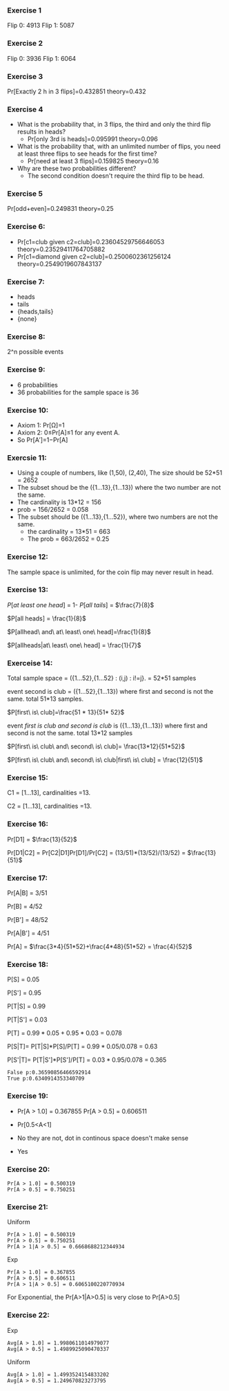 ### **Exercise 1**

Flip 0: 4913
Flip 1: 5087

### Exercise 2

Flip 0: 3936
Flip 1: 6064

### Exercise 3

Pr[Exactly 2 h in 3 flips]=0.432851  theory=0.432

### Exercise 4

- What is the probability that, in 3 flips, the third and only the third flip results in heads?
  - Pr[only 3rd is heads]=0.095991  theory=0.096
- What is the probability that, with an unlimited number of flips, you need at least three flips to see heads for the first time?
  - Pr[need at least 3 flips]=0.159825  theory=0.16
- Why are these two probabilities different?
  - The second condition doesn't require the third flip to be head.

### Exercise 5

Pr[odd+even]=0.249831  theory=0.25

### Exercise 6:

- Pr[c1=club given c2=club]=0.23604529756646053  theory=0.23529411764705882
- Pr[c1=diamond given c2=club]=0.2500602361256124  theory=0.2549019607843137

### Exercise 7:

- heads
- tails
- {heads,tails}
- {none}

### Exercise 8:

2^n possible events

### Exercise 9:

- 6 probabilities
- 36 probabilities for the sample space is 36

### Exercise 10:

- Axiom 1: Pr[Ω]=1
- Axiom 2: 0≤Pr[A]≤1 for any event A.
- So Pr[A′]=1−Pr[A]

### Exercsie 11:

- Using a couple of numbers, like (1,50), (2,40), The size should be  52*51 = 2652
- The subset shoud be the ({1...13},{1...13}) where the two number are not the same.
- The cardinality is 13*12 = 156
- prob = 156/2652 = 0.058
- The subset should be ({1...13},{1...52}), where two numbers are not the same.
  -  the cardinality = 13*51 = 663
  - The prob = 663/2652 = 0.25

### Exercise 12:

The sample space is unlimited, for the coin flip may never result in head.

### Exercise 13:

$P[at\ least\ one\ head]$ = 1- $P[all\ tails]$ = $\frac{7}{8}$

$P[all heads] = \frac{1}{8}$

$P[allhead\ and\ at\ least\ one\ head]=\frac{1}{8}$

$P[allheads|at\ least\ one\ head]  = \frac{1}{7}$

### Exerceise 14:

Total sample space = ({1...52},{1...52} : (i,j) : i!=j}. = 52*51 samples

event second is club = ({1...52},{1...13}) where first and second is not the same. total 51*13 samples.

$P[first\ is\ club]=\frac{51 * 13}{51* 52}$

event $first\ is\ club\ and\ second\ is\ club$ is ({1...13},{1...13}) where first and second is not the same. total 13*12 samples

$P[first\ is\ club\ and\ second\ is\ club]= \frac{13*12}{51*52}$

$P[first\ is\ club\ and\ second\ is\ club|first\ is\ club] = \frac{12}{51}$

### Exercise 15:

C1 = [1...13], cardinalities  =13. 

C2 = [1...13], cardinalities  =13.

### Exercise 16:

Pr[D1] = $\frac{13}{52}$

Pr[D1|C2] = Pr[C2|D1]Pr[D1]/Pr[C2] = (13/51)*(13/52)/(13/52) = $\frac{13}{51}$

### Exercise 17:

Pr[A|B] = 3/51

Pr[B] = 4/52

Pr[B'] = 48/52

Pr[A|B'] = 4/51

Pr[A] = $\frac{3*4}{51*52}+\frac{4*48}{51*52} = \frac{4}{52}$ 

### Exercise 18:

P[S] = 0.05

P[S'] = 0.95

P[T|S] = 0.99

P[T|S'] = 0.03

P[T] = $0.99*0.05 + 0.95*0.03$ = 0.078

P[S|T]= P[T|S]*P[S]/P[T] = $0.99 *0.05/0.078$ = 0.63

P[S'|T]= P[T|S']*P[S']/P[T] = $0.03 *0.95/0.078$ = 0.365

```
False p:0.36590856466592914
True p:0.6340914353340709
```



 ### Exercise 19:

- Pr[A > 1.0] = 0.367855
  Pr[A > 0.5] = 0.606511

- Pr[0.5<A<1]
- No they are not, dot in continous space doesn't make sense
- Yes

### Exercise 20:

```
Pr[A > 1.0] = 0.500319
Pr[A > 0.5] = 0.750251
```

### Exercise 21:

Uniform

```
Pr[A > 1.0] = 0.500319
Pr[A > 0.5] = 0.750251
Pr[A > 1|A > 0.5] = 0.6668688212344934
```

Exp

```
Pr[A > 1.0] = 0.367855
Pr[A > 0.5] = 0.606511
Pr[A > 1|A > 0.5] = 0.6065100220770934
```

For Exponential, the Pr[A>1|A>0.5] is very close to Pr[A>0.5]

### Exercise 22:

Exp

```
Avg[A > 1.0] = 1.9980611014979077
Avg[A > 0.5] = 1.4989925090470337
```

Uniform

```
Avg[A > 1.0] = 1.4993524154833202
Avg[A > 0.5] = 1.249670823273795
```



